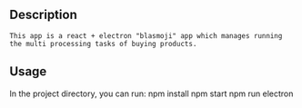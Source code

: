 ## Description
    This app is a react + electron "blasmoji" app which manages running the multi processing tasks of buying products.

## Usage
In the project directory, you can run:
    npm install
    npm start
    npm run electron
